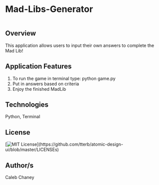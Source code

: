# Mad-Libs-Generator
![]()
## Overview
This application allows users to input their own answers to complete the Mad Lib!

## Application Features
1) To run the game in terminal type: python game.py 
2) Put in answers based on criteria 
3) Enjoy the finished MadLib 

## Technologies
Python, Terminal

## License 
[![MIT License](https://img.shields.io/apm/l/atomic-design-ui.svg?)](https://github.com/tterb/atomic-design-ui/blob/master/LICENSEs)

## Author/s
Caleb Chaney
